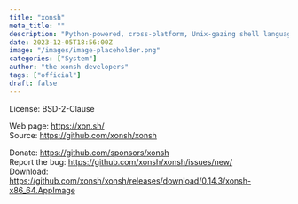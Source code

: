 ```yaml
---
title: "xonsh"
meta_title: ""
description: "Python-powered, cross-platform, Unix-gazing shell language and command prompt."
date: 2023-12-05T18:56:00Z
image: "/images/image-placeholder.png"
categories: ["System"]
author: "the xonsh developers"
tags: ["official"]
draft: false
---
```


License: BSD-2-Clause

Web page: https://xon.sh/  
Source: https://github.com/xonsh/xonsh

Donate: https://github.com/sponsors/xonsh  
Report the bug: https://github.com/xonsh/xonsh/issues/new/  
Download: https://github.com/xonsh/xonsh/releases/download/0.14.3/xonsh-x86_64.AppImage
